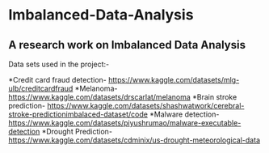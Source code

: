 # Imbalanced-Data-Analysis
## A research work on Imbalanced Data Analysis

Data sets used in the project:-

*Credit card fraud detection- https://www.kaggle.com/datasets/mlg-ulb/creditcardfraud
*Melanoma- https://www.kaggle.com/datasets/drscarlat/melanoma
*Brain stroke prediction- https://www.kaggle.com/datasets/shashwatwork/cerebral-stroke-predictionimbalaced-dataset/code
*Malware detection- https://www.kaggle.com/datasets/piyushrumao/malware-executable-detection
*Drought Prediction-  https://www.kaggle.com/datasets/cdminix/us-drought-meteorological-data

